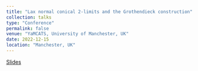 ```yaml
---
title: "Lax normal conical 2-limits and the Grothendieck construction"
collection: talks
type: "Conference"
permalink: false
venue: "YaMCATS, University of Manchester, UK"
date: 2022-12-15
location: "Manchester, UK"
---
```

[Slides](https://github.com/lucamesiti/lucamesiti.github.io/blob/5b8c211cd3d024fc97a9aa633b5675a67f541eba/files/Talk-2022-12-21-Yamcats_Laxnlimitsgrothconstr.pdf)
